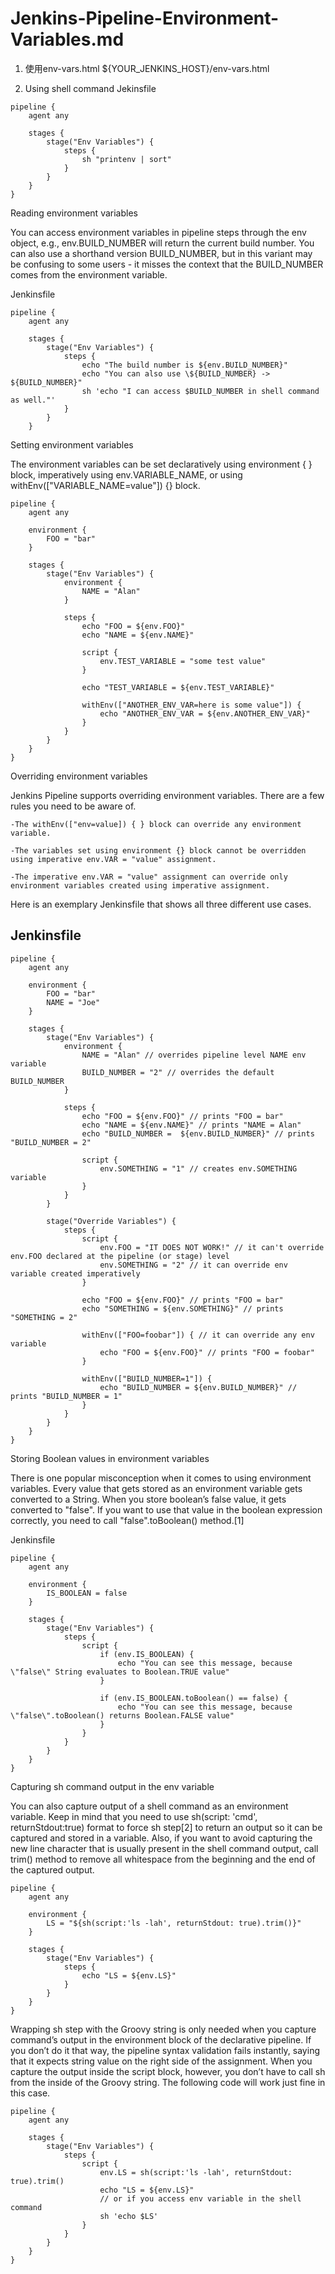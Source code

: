 # Jenkins-Pipeline-Environment-Variables.md

1. 使用env-vars.html
${YOUR_JENKINS_HOST}/env-vars.html

2. Using shell command
Jekinsfile

```
pipeline {
    agent any

    stages {
        stage("Env Variables") {
            steps {
                sh "printenv | sort"
            }
        }
    }
}
```

Reading environment variables

You can access environment variables in pipeline steps through the env object, e.g., env.BUILD_NUMBER will return the current build number. You can also use a shorthand version BUILD_NUMBER, but in this variant may be confusing to some users - it misses the context that the BUILD_NUMBER comes from the environment variable.

Jenkinsfile

```
pipeline {
    agent any

    stages {
        stage("Env Variables") {
            steps {
                echo "The build number is ${env.BUILD_NUMBER}"
                echo "You can also use \${BUILD_NUMBER} -> ${BUILD_NUMBER}"
                sh 'echo "I can access $BUILD_NUMBER in shell command as well."'
            }
        }
    }
```

Setting environment variables

The environment variables can be set declaratively using environment { } block, imperatively using env.VARIABLE_NAME, or using withEnv(["VARIABLE_NAME=value"]) {} block.

```
pipeline {
    agent any

    environment {
        FOO = "bar"
    }

    stages {
        stage("Env Variables") {
            environment {
                NAME = "Alan"
            }

            steps {
                echo "FOO = ${env.FOO}"
                echo "NAME = ${env.NAME}"

                script {
                    env.TEST_VARIABLE = "some test value"
                }

                echo "TEST_VARIABLE = ${env.TEST_VARIABLE}"

                withEnv(["ANOTHER_ENV_VAR=here is some value"]) {
                    echo "ANOTHER_ENV_VAR = ${env.ANOTHER_ENV_VAR}"
                }
            }
        }
    }
}
```

Overriding environment variables

Jenkins Pipeline supports overriding environment variables. There are a few rules you need to be aware of.

    -The withEnv(["env=value]) { } block can override any environment variable.

    -The variables set using environment {} block cannot be overridden using imperative env.VAR = "value" assignment.

    -The imperative env.VAR = "value" assignment can override only environment variables created using imperative assignment.

Here is an exemplary Jenkinsfile that shows all three different use cases.

Jenkinsfile
---
```
pipeline {
    agent any

    environment {
        FOO = "bar"
        NAME = "Joe"
    }

    stages {
        stage("Env Variables") {
            environment {
                NAME = "Alan" // overrides pipeline level NAME env variable
                BUILD_NUMBER = "2" // overrides the default BUILD_NUMBER
            }

            steps {
                echo "FOO = ${env.FOO}" // prints "FOO = bar"
                echo "NAME = ${env.NAME}" // prints "NAME = Alan"
                echo "BUILD_NUMBER =  ${env.BUILD_NUMBER}" // prints "BUILD_NUMBER = 2"

                script {
                    env.SOMETHING = "1" // creates env.SOMETHING variable
                }
            }
        }

        stage("Override Variables") {
            steps {
                script {
                    env.FOO = "IT DOES NOT WORK!" // it can't override env.FOO declared at the pipeline (or stage) level
                    env.SOMETHING = "2" // it can override env variable created imperatively
                }

                echo "FOO = ${env.FOO}" // prints "FOO = bar"
                echo "SOMETHING = ${env.SOMETHING}" // prints "SOMETHING = 2"

                withEnv(["FOO=foobar"]) { // it can override any env variable
                    echo "FOO = ${env.FOO}" // prints "FOO = foobar"
                }

                withEnv(["BUILD_NUMBER=1"]) {
                    echo "BUILD_NUMBER = ${env.BUILD_NUMBER}" // prints "BUILD_NUMBER = 1"
                }
            }
        }
    }
}
```

Storing Boolean values in environment variables

There is one popular misconception when it comes to using environment variables. Every value that gets stored as an environment variable gets converted to a String. When you store boolean’s false value, it gets converted to "false". If you want to use that value in the boolean expression correctly, you need to call "false".toBoolean() method.[1]

Jenkinsfile 

```
pipeline {
    agent any

    environment {
        IS_BOOLEAN = false
    }

    stages {
        stage("Env Variables") {
            steps {
                script {
                    if (env.IS_BOOLEAN) {
                        echo "You can see this message, because \"false\" String evaluates to Boolean.TRUE value"
                    }

                    if (env.IS_BOOLEAN.toBoolean() == false) {
                        echo "You can see this message, because \"false\".toBoolean() returns Boolean.FALSE value"
                    }
                }
            }
        }
    }
}
```

Capturing sh command output in the env variable

You can also capture output of a shell command as an environment variable. Keep in mind that you need to use sh(script: 'cmd', returnStdout:true) format to force sh step[2] to return an output so it can be captured and stored in a variable. Also, if you want to avoid capturing the new line character that is usually present in the shell command output, call trim() method to remove all whitespace from the beginning and the end of the captured output.

```
pipeline {
    agent any

    environment {
        LS = "${sh(script:'ls -lah', returnStdout: true).trim()}"
    }

    stages {
        stage("Env Variables") {
            steps {
                echo "LS = ${env.LS}"
            }
        }
    }
}
```

Wrapping sh step with the Groovy string is only needed when you capture command’s output in the environment block of the declarative pipeline. If you don’t do it that way, the pipeline syntax validation fails instantly, saying that it expects string value on the right side of the assignment. When you capture the output inside the script block, however, you don’t have to call sh from the inside of the Groovy string. The following code will work just fine in this case.

```
pipeline {
    agent any

    stages {
        stage("Env Variables") {
            steps {
                script {
                    env.LS = sh(script:'ls -lah', returnStdout: true).trim()
                    echo "LS = ${env.LS}"
                    // or if you access env variable in the shell command
                    sh 'echo $LS'
                }
            }
        }
    }
}
```
